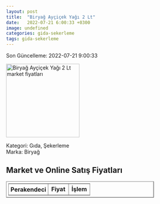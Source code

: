 ```yaml
---
layout: post
title:  "Biryağ Ayçiçek Yağı 2 Lt"
date:   2022-07-21 6:00:33 +0300
image: undefined
categories: gida-sekerleme
tags: gida-sekerleme
---
```


Son Güncelleme: 2022-07-21 9:00:33

<img src="undefined" width="200" alt="Biryağ Ayçiçek Yağı 2 Lt market fiyatları" />

Kategori: Gıda, Şekerleme
<br />
Marka: Biryağ

<h2>Market ve Online Satış Fiyatları</h2>

<table border="1" style="padding: 5px;width:80%;">
  <tr>
    <td style="padding: 5px;"><strong>Perakendeci</strong></td>
    <td><strong>Fiyat</strong></td>
    <td><strong>İşlem</strong></td>
  </tr>
  
</table>
